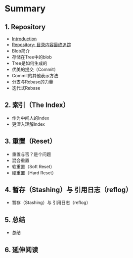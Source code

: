 # Summary

## 1. Repository

* [Introduction](/README.md)
* [Repository: 目录内容最终追踪](/Repository/repository-directory-content-tracking.md)
* Blob简介
* 存储在Tree中的blob
* Tree是如何生成的
* 优美的提交（Commit）
* Commit的其他表示方法
* 分支与Rebase的力量
* 迭代式Rebase

## 2. 索引（The Index）

* 作为中间人的Index
* 更深入理解Index

## 3. 重置（Reset）

* 重置与否？是个问题
* 混合重置
* 软重置（Soft Reset）
* 硬重置（Hard Reset）

## 4. 暂存（Stashing）与 引用日志（reflog）

* 暂存（Stashing）与 引用日志（reflog）

## 5. 总结

* 总结

## 6. 延伸阅读



